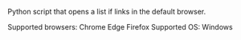 Python script that opens a list if links in the default browser.

Supported browsers:
    Chrome
    Edge
    Firefox
Supported OS:
    Windows